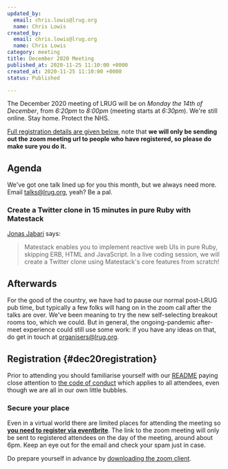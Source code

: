 ```yaml
---
updated_by:
  email: chris.lowis@lrug.org
  name: Chris Lowis
created_by:
  email: chris.lowis@lrug.org
  name: Chris Lowis
category: meeting
title: December 2020 Meeting
published_at: 2020-11-25 11:10:00 +0000
created_at: 2020-11-25 11:10:00 +0000
status: Published

---
```


The December 2020 meeting of LRUG will be on *Monday the 14th of December*, from
_6:20pm_ to _8:00pm_ (meeting starts at _6:30pm_). We're still online. Stay
home. Protect the NHS.

[Full registration details are given below](#dec20registration), note
that **we will only be sending out the zoom meeting url to people who
have registered, so please do make sure you do it.**

## Agenda

We've got one talk lined up for you this month, but we always need more. Email
[talks@lrug.org](mailto:talks@lrug.org), yeah? Be a pal.

### Create a Twitter clone in 15 minutes in pure Ruby with Matestack

[Jonas Jabari](https://twitter.com/jonasjabari) says:

> Matestack enables you to implement reactive web UIs in pure Ruby, skipping
> ERB, HTML and JavaScript. In a live coding session, we will create a Twitter
> clone using Matestack's core features from scratch!

## Afterwards

For the good of the country, we have had to pause our normal post-LRUG pub time,
but typically a few folks will hang on in the zoom call after the talks are
over. We've been meaning to try the new self-selecting breakout rooms too, which
we could. But in general, the ongoing-pandemic after-meet experience could
still use some work: if you have any ideas on that, do get in touch at
[organisers@lrug.org](mailto:organisers@lrug.org).

## Registration {#dec20registration}

Prior to attending you should familiarise yourself with our [README](http://readme.lrug.org/)
paying close attention to [the code of conduct](http://readme.lrug.org/#code-of-conduct)
which applies to all attendees, even though we are all in our own little bubbles.

### Secure your place

Even in a virtual world there are limited places for attending the meeting
so **[you need to register via eventbrite][dec2020-eventbrite]**.  The link to
the zoom meeting will only be sent to registered attendees on the day of
the meeting, around about 6pm.  Keep an eye out for the email and check
your spam just in case.

Do prepare yourself in advance by [downloading the zoom client](https://zoom.us/support/download).

[dec2020-eventbrite]: https://www.eventbrite.com/e/lrug-december-2020-tickets-130784547101
